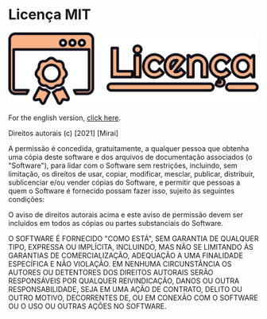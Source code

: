 # Licença MIT

![Logotipo da Licença](./assets/meta/images/Headers/License_BR.svg)

For the english version, [click here](./LICENSE.md).

Direitos autorais (c) [2021] [Mirai]

A permissão é concedida, gratuitamente, a qualquer pessoa que obtenha uma cópia
deste software e dos arquivos de documentação associados (o "Software"), para lidar
com o Software sem restrições, incluindo, sem limitação, os direitos
de usar, copiar, modificar, mesclar, publicar, distribuir, sublicenciar e/ou vender
cópias do Software, e permitir que pessoas a quem o Software é
fornecido possam fazer isso, sujeito às seguintes condições:

O aviso de direitos autorais acima e este aviso de permissão devem ser incluídos em todos
as cópias ou partes substanciais do Software.

O SOFTWARE É FORNECIDO "COMO ESTÁ", SEM GARANTIA DE QUALQUER TIPO, EXPRESSA OU
IMPLÍCITA, INCLUINDO, MAS NÃO SE LIMITANDO ÀS GARANTIAS DE COMERCIALIZAÇÃO,
ADEQUAÇÃO A UMA FINALIDADE ESPECÍFICA E NÃO VIOLAÇÃO. EM NENHUMA CIRCUNSTÂNCIA OS
AUTORES OU DETENTORES DOS DIREITOS AUTORAIS SERÃO RESPONSÁVEIS POR QUALQUER REIVINDICAÇÃO,
DANOS OU OUTRA RESPONSABILIDADE, SEJA EM UMA AÇÃO DE CONTRATO, DELITO OU OUTRO MOTIVO,
DECORRENTES DE, OU EM CONEXÃO COM O SOFTWARE OU O USO OU OUTRAS AÇÕES NO
SOFTWARE.
